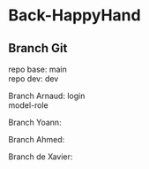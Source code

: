 # Back-HappyHand

## Branch Git
repo base: main</br>
repo dev: dev</br>

Branch Arnaud:
login</br>
model-role</br>

Branch Yoann: </br>

Branch Ahmed:</br>

Branch de Xavier: </br>
